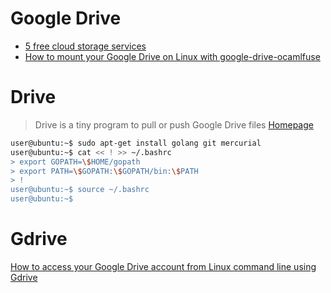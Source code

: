 # Google Drive

- [5 free cloud storage services](http://www.linuxandubuntu.com/home/5-free-alternatives-to-google-drive-on-linux)
- [How to mount your Google Drive on Linux with google-drive-ocamlfuse](http://www.techrepublic.com/article/how-to-mount-your-google-drive-on-linux-with-google-drive-ocamlfuse/)

# Drive

> Drive is a tiny program to pull or push Google Drive files [Homepage](https://github.com/odeke-em/drive)

```sh
user@ubuntu:~$ sudo apt-get install golang git mercurial
user@ubuntu:~$ cat << ! >> ~/.bashrc
> export GOPATH=\$HOME/gopath
> export PATH=\$GOPATH:\$GOPATH/bin:\$PATH
> !
user@ubuntu:~$ source ~/.bashrc
user@ubuntu:~$ 
```

# Gdrive

[How to access your Google Drive account from Linux command line using Gdrive](https://www.howtoforge.com/tutorial/how-to-access-google-drive-from-linux-gdrive/)